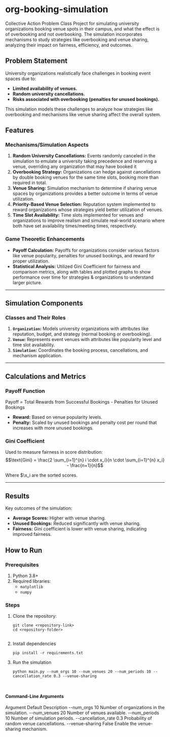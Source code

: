 # org-booking-simulation
Collective Action Problem Class Project for simulating university organizations booking venue spots in their campus, and what the effect is of overbooking and not overbooking. 
The simulation incorporates mechanisms to study strategies like overbooking and venue sharing, analyzing their impact on fairness, efficiency, and outcomes.

## Problem Statement

University organizations realistically face challenges in booking event spaces due to:
- **Limited availability of venues.**
- **Random university cancellations.**
- **Risks associated with overbooking (penalties for unused bookings).**

This simulation models these challenges to analyze how strategies like overbooking and mechanisms like venue sharing affect the overall system.

## Features

### Mechanisms/Simulation Aspects
1. **Random University Cancellations:** Events randomly canceled in the simulation to emulate a university taking precedence and reserving a venue, overriding any organization that may have booked it
2. **Overbooking Strategy:** Organizations can hedge against cancellations by double booking venues for the same time slots, booking more than required in total. 
3. **Venue Sharing:** Simulation mechanism to determine if sharing venue spaces by organizations provides a better outcome in terms of venue utilization. 
4. **Priority-Based Venue Selection:** Reputation system implemented to reward organizations whose strategies yield better utilization of venues. 
5. **Time Slot Availability:** Time slots implemented for venues and organizations to improve realism and simulate real-world scenario where both have set availability times/meeting times, respectively. 

### Game Theoretic Enhancements
- **Payoff Calculation:** Payoffs for organizations consider various factors like venue popularity, penalties for unused bookings, and reward for proper utilization. 
- **Statistical Analysis:** Utilized Gini Coefficient for fairness and comparison metrics, along with tables and plotted graphs to show performance over time for strategies & organizations to understand larger picture. 

---

## Simulation Components

### Classes and Their Roles
1. **`Organization`:** Models university organizations with attributes like reputation, budget, and strategy (normal booking or overbooking).
2. **`Venue`:** Represents event venues with attributes like popularity level and time slot availability.
3. **`Simulation`:** Coordinates the booking process, cancellations, and mechanism application.

---

## Calculations and Metrics

### Payoff Function
Payoff = Total Rewards from Successful Bookings - Penalties for Unused Bookings
- **Reward:** Based on venue popularity levels.
- **Penalty:** Scaled by unused bookings and penalty cost per round that increases with more unused bookings.

### Gini Coefficient
Used to measure fairness in score distribution:
$$\text{Gini} = \frac{2 \sum_{i=1}^{n} i \cdot x_i}{n \cdot \sum_{i=1}^{n} x_i} - \frac{n+1}{n}$$


Where $\x_i are the sorted scores.

---

## Results
Key outcomes of the simulation:
- **Average Scores:** Higher with venue sharing.
- **Unused Bookings:** Reduced significantly with venue sharing.
- **Fairness:** Gini coefficient is lower with venue sharing, indicating improved fairness.




## How to Run

### Prerequisites
1. Python 3.8+
2. Required libraries:
   - `matplotlib`
   - `numpy`

### Steps
1. Clone the repository:
   ```
   git clone <repository-link>
   cd <repository-folder>
   

2. Install dependencies
    ```
    pip install -r requirements.txt

3. Run the simulation
    ```
    python main.py --num_orgs 10 --num_venues 20 --num_periods 10 --cancellation_rate 0.3 --venue-sharing


   
#### Command-Line Arguments
Argument	Default	Description
--num_orgs	10	Number of organizations in the simulation.
--num_venues	20	Number of venues available.
--num_periods	10	Number of simulation periods.
--cancellation_rate	0.3	Probability of random venue cancellations.
--venue-sharing	False	Enable the venue-sharing mechanism.
